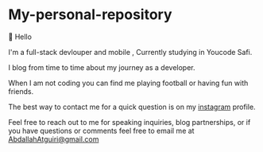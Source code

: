# My-personal-repository

👋 Hello

I'm a full-stack devlouper and mobile , Currently studying in Youcode Safi.

I blog from time to time about my journey as a developer. 

When I am not coding you can find me playing football or having fun with friends.

The best way to contact me for a quick question is on my [instagram](https://www.instagram.com/abdullah_atguiri/) profile.

Feel free to reach out to me for speaking inquiries, blog partnerships, or if you have questions or comments feel free to email me at AbdallahAtguiri@gmail.com

